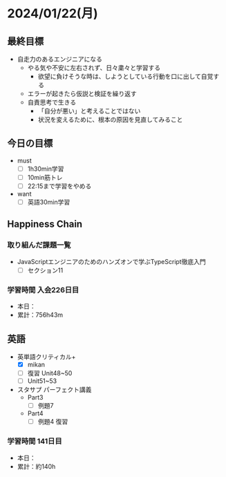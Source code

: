 # 2024/01/22(月)

## 最終目標

- 自走力のあるエンジニアになる
  - やる気や不安に左右されず、日々粛々と学習する
    - 欲望に負けそうな時は、しようとしている行動を口に出して自覚する
  - エラーが起きたら仮説と検証を繰り返す
  - 自責思考で生きる
    - 「自分が悪い」と考えることではない
    - 状況を変えるために、根本の原因を見直してみること

## 今日の目標

- must
  - [ ] 1h30min学習
  - [ ] 10min筋トレ
  - [ ] 22:15まで学習をやめる
- want
  - [ ] 英語30min学習

## Happiness Chain

### 取り組んだ課題一覧

- JavaScriptエンジニアのためのハンズオンで学ぶTypeScript徹底入門
  - [ ] セクション11

### 学習時間 入会226日目

- 本日：
- 累計：756h43m

## 英語

- 英単語クリティカル+
  - [x] mikan
  - [ ] 復習 Unit48~50
  - [ ] Unit51~53

- スタサプ パーフェクト講義
  - Part3
    - [ ] 例題7
  - Part4
    - [ ] 例題4 復習

### 学習時間 141日目

- 本日：
- 累計：約140h
